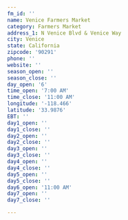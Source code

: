```yaml
---
fm_id: ''
name: Venice Farmers Market
category: Farmers Market
address_1: N Venice Blvd & Venice Way
city: Venice
state: California
zipcode: '90291'
phone: ''
website: ''
season_open: ''
season_close: ''
day_open: '6'
time_open: '7:00 AM'
time_close: '11:00 AM'
longitude: '-118.466'
latitude: '33.9876'
EBT: ''
day1_open: ''
day1_close: ''
day2_open: ''
day2_close: ''
day3_open: ''
day3_close: ''
day4_open: ''
day4_close: ''
day5_open: ''
day5_close: ''
day6_open: '11:00 AM'
day7_open: ''
day7_close: ''

---
```

